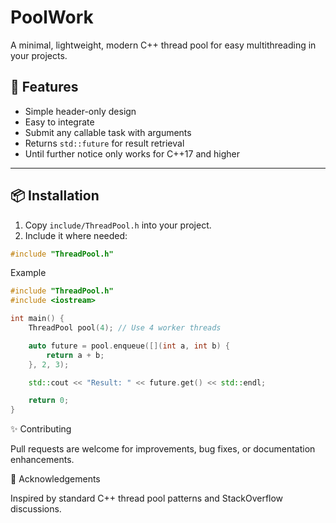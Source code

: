 # PoolWork

A minimal, lightweight, modern C++ thread pool for easy multithreading in your projects.

## 🚀 Features

- Simple header-only design
- Easy to integrate
- Submit any callable task with arguments
- Returns `std::future` for result retrieval
- Until further notice only works for C++17 and higher

---

## 📦 Installation

1. Copy `include/ThreadPool.h` into your project.
2. Include it where needed:

```cpp
#include "ThreadPool.h"
```
Example
```cpp
#include "ThreadPool.h"
#include <iostream>

int main() {
    ThreadPool pool(4); // Use 4 worker threads

    auto future = pool.enqueue([](int a, int b) {
        return a + b;
    }, 2, 3);

    std::cout << "Result: " << future.get() << std::endl;

    return 0;
}
```
✨ Contributing

Pull requests are welcome for improvements, bug fixes, or documentation enhancements.

🙏 Acknowledgements

Inspired by standard C++ thread pool patterns and StackOverflow discussions.
